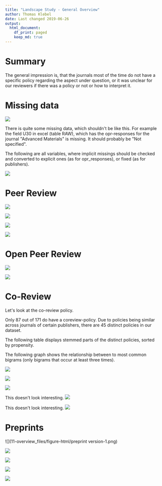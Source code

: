 ```yaml
---
title: "Landscape Study - General Overview"
author: Thomas Klebel
date: Last changed 2019-06-26
output: 
  html_document:
    df_print: paged
    keep_md: true
---
```








# Summary
The general impression is, that the journals most of the time do not have a 
specific policy regarding the aspect under question, or it was unclear for our
reviewers if there was a policy or not or how to interpret it.

# Missing data
![](11-overview_files/figure-html/unnamed-chunk-2-1.png)<!-- -->

There is quite some missing data, which shouldn't be like this. For example
the field U30 in excel (table RAW), which has the opr-responses for the journal
"Advanced Materials" is missing. It should probably be "Not specified".

The following are all variables, where implicit missings should be checked and
converted to explicit ones (as for opr_responses), or fixed (as for publishers).

![](11-overview_files/figure-html/unnamed-chunk-3-1.png)<!-- -->




# Peer Review



![](11-overview_files/figure-html/unnamed-chunk-5-1.png)<!-- -->


![](11-overview_files/figure-html/unnamed-chunk-6-1.png)<!-- -->






![](11-overview_files/figure-html/unnamed-chunk-8-1.png)<!-- -->


![](11-overview_files/figure-html/unnamed-chunk-9-1.png)<!-- -->




# Open Peer Review
![](11-overview_files/figure-html/unnamed-chunk-10-1.png)<!-- -->

![](11-overview_files/figure-html/unnamed-chunk-11-1.png)<!-- -->





# Co-Review
Let's look at the co-review policy.



Only 87 out of 171 do have a 
coreview-policy. Due to policies being similar across journals of certain 
publishers, there are 45
distinct policies in our dataset.

The following table displays stemmed parts of the distinct policies, sorted by
propensity.
<div data-pagedtable="false">
  <script data-pagedtable-source type="application/json">
{"columns":[{"label":["word"],"name":[1],"type":["chr"],"align":["left"]},{"label":["n"],"name":[2],"type":["int"],"align":["right"]}],"data":[{"1":"review","2":"135"},{"1":"manuscript","2":"53"},{"1":"editor","2":"44"},{"1":"confidenti","2":"34"},{"1":"inform","2":"25"},{"1":"colleagu","2":"21"},{"1":"involv","2":"17"},{"1":"journal","2":"17"},{"1":"consult","2":"15"},{"1":"discuss","2":"15"},{"1":"disclos","2":"14"},{"1":"permiss","2":"14"},{"1":"student","2":"14"},{"1":"author","2":"13"},{"1":"peer","2":"13"},{"1":"process","2":"12"},{"1":"ensur","2":"11"},{"1":"obtain","2":"11"},{"1":"person","2":"11"},{"1":"accept","2":"10"},{"1":"advic","2":"10"},{"1":"collabor","2":"10"},{"1":"share","2":"10"},{"1":"submit","2":"10"},{"1":"ident","2":"9"},{"1":"includ","2":"9"},{"1":"paper","2":"9"},{"1":"treat","2":"9"},{"1":"content","2":"8"},{"1":"expect","2":"8"},{"1":"laboratori","2":"8"},{"1":"refere","2":"8"},{"1":"specif","2":"8"},{"1":"commun","2":"7"},{"1":"contact","2":"7"},{"1":"guidelin","2":"7"},{"1":"publish","2":"7"},{"1":"research","2":"7"},{"1":"traine","2":"7"},{"1":"addit","2":"6"},{"1":"comment","2":"6"},{"1":"conflict","2":"6"},{"1":"document","2":"6"},{"1":"invit","2":"6"},{"1":"maintain","2":"6"},{"1":"prior","2":"6"},{"1":"request","2":"6"},{"1":"respons","2":"6"},{"1":"special","2":"6"},{"1":"articl","2":"5"},{"1":"e.g","2":"5"},{"1":"ethic","2":"5"},{"1":"evalu","2":"5"},{"1":"event","2":"5"},{"1":"instanc","2":"5"},{"1":"junior","2":"5"},{"1":"name","2":"5"},{"1":"parti","2":"5"},{"1":"potenti","2":"5"},{"1":"record","2":"5"},{"1":"report","2":"5"},{"1":"sought","2":"5"},{"1":"unpublish","2":"5"},{"1":"abid","2":"4"},{"1":"advanc","2":"4"},{"1":"agre","2":"4"},{"1":"copi","2":"4"},{"1":"experi","2":"4"},{"1":"expert","2":"4"},{"1":"graduat","2":"4"},{"1":"help","2":"4"},{"1":"identifi","2":"4"},{"1":"individu","2":"4"},{"1":"mentor","2":"4"},{"1":"profession","2":"4"},{"1":"receiv","2":"4"},{"1":"requir","2":"4"},{"1":"shown","2":"4"},{"1":"write","2":"4"},{"1":"account","2":"3"},{"1":"accur","2":"3"},{"1":"accuraci","2":"3"},{"1":"compon","2":"3"},{"1":"confid","2":"3"},{"1":"cope","2":"3"},{"1":"doc","2":"3"},{"1":"editori","2":"3"},{"1":"exist","2":"3"},{"1":"feel","2":"3"},{"1":"handl","2":"3"},{"1":"input","2":"3"},{"1":"learn","2":"3"},{"1":"materi","2":"3"},{"1":"minimum","2":"3"},{"1":"note","2":"3"},{"1":"opportun","2":"3"},{"1":"origin","2":"3"},{"1":"permit","2":"3"},{"1":"post","2":"3"},{"1":"practic","2":"3"},{"1":"privileg","2":"3"},{"1":"reflect","2":"3"},{"1":"scientif","2":"3"},{"1":"submiss","2":"3"},{"1":"ultim","2":"3"},{"1":"violat","2":"3"},{"1":"assist","2":"2"},{"1":"avoid","2":"2"},{"1":"awar","2":"2"},{"1":"check","2":"2"},{"1":"choos","2":"2"},{"1":"club","2":"2"},{"1":"committe","2":"2"},{"1":"compet","2":"2"},{"1":"declar","2":"2"},{"1":"difficult","2":"2"},{"1":"divulg","2":"2"},{"1":"encourag","2":"2"},{"1":"exclud","2":"2"},{"1":"exercis","2":"2"},{"1":"financi","2":"2"},{"1":"found","2":"2"},{"1":"function","2":"2"},{"1":"make","2":"2"},{"1":"meet","2":"2"},{"1":"natur","2":"2"},{"1":"offic","2":"2"},{"1":"opinion","2":"2"},{"1":"outlin","2":"2"},{"1":"provid","2":"2"},{"1":"public","2":"2"},{"1":"refrain","2":"2"},{"1":"restrict","2":"2"},{"1":"seek","2":"2"},{"1":"senior","2":"2"},{"1":"strictli","2":"2"},{"1":"subject","2":"2"},{"1":"supervisor","2":"2"},{"1":"time","2":"2"},{"1":"train","2":"2"},{"1":"websit","2":"2"},{"1":"06","2":"1"},{"1":"11","2":"1"},{"1":"14","2":"1"},{"1":"29","2":"1"},{"1":"abstract","2":"1"},{"1":"acknowledg","2":"1"},{"1":"acquir","2":"1"},{"1":"advantag","2":"1"},{"1":"agu’","2":"1"},{"1":"ahead","2":"1"},{"1":"aid","2":"1"},{"1":"allow","2":"1"},{"1":"amr","2":"1"},{"1":"annal","2":"1"},{"1":"anonym","2":"1"},{"1":"another’","2":"1"},{"1":"approv","2":"1"},{"1":"argument","2":"1"},{"1":"aspect","2":"1"},{"1":"assign","2":"1"},{"1":"associ","2":"1"},{"1":"assumpt","2":"1"},{"1":"belief","2":"1"},{"1":"benefit","2":"1"},{"1":"board","2":"1"},{"1":"breach","2":"1"},{"1":"can’t","2":"1"},{"1":"career","2":"1"},{"1":"circumst","2":"1"},{"1":"citat","2":"1"},{"1":"complet","2":"1"},{"1":"consent","2":"1"},{"1":"contain","2":"1"},{"1":"contribut","2":"1"},{"1":"correspond","2":"1"},{"1":"data","2":"1"},{"1":"decis","2":"1"},{"1":"deleg","2":"1"},{"1":"deserv","2":"1"},{"1":"design","2":"1"},{"1":"destroi","2":"1"},{"1":"directli","2":"1"},{"1":"disadvantag","2":"1"},{"1":"disclosur","2":"1"},{"1":"discredit","2":"1"},{"1":"dissemin","2":"1"},{"1":"doctor","2":"1"},{"1":"due","2":"1"},{"1":"editor’","2":"1"},{"1":"effort","2":"1"},{"1":"enlist","2":"1"},{"1":"expertis","2":"1"},{"1":"explicit","2":"1"},{"1":"facilit","2":"1"},{"1":"fairli","2":"1"},{"1":"field","2":"1"},{"1":"file","2":"1"},{"1":"find","2":"1"},{"1":"free","2":"1"},{"1":"gain","2":"1"},{"1":"guid","2":"1"},{"1":"guidanc","2":"1"},{"1":"idea","2":"1"},{"1":"incorpor","2":"1"},{"1":"infer","2":"1"},{"1":"intellectu","2":"1"},{"1":"intern","2":"1"},{"1":"interpret","2":"1"},{"1":"jci","2":"1"},{"1":"journal’","2":"1"},{"1":"lead","2":"1"},{"1":"manner","2":"1"},{"1":"matter","2":"1"},{"1":"mean","2":"1"},{"1":"medicin","2":"1"},{"1":"method","2":"1"},{"1":"necess","2":"1"},{"1":"notif","2":"1"},{"1":"oup","2":"1"},{"1":"perform","2":"1"},{"1":"polici","2":"1"},{"1":"preserv","2":"1"},{"1":"previous","2":"1"},{"1":"principl","2":"1"},{"1":"privat","2":"1"},{"1":"proceed","2":"1"},{"1":"professor","2":"1"},{"1":"prohibit","2":"1"},{"1":"properti","2":"1"},{"1":"protect","2":"1"},{"1":"publicli","2":"1"},{"1":"purpos","2":"1"},{"1":"qualifi","2":"1"},{"1":"qualiti","2":"1"},{"1":"reason","2":"1"},{"1":"recogn","2":"1"},{"1":"recognit","2":"1"},{"1":"recus","2":"1"},{"1":"referee'","2":"1"},{"1":"referee’","2":"1"},{"1":"relat","2":"1"},{"1":"relationship","2":"1"},{"1":"relax","2":"1"},{"1":"resid","2":"1"},{"1":"respect","2":"1"},{"1":"rest","2":"1"},{"1":"scholar","2":"1"},{"1":"sign","2":"1"},{"1":"signific","2":"1"},{"1":"singl","2":"1"},{"1":"site","2":"1"},{"1":"staff","2":"1"},{"1":"strict","2":"1"},{"1":"strong","2":"1"},{"1":"understand","2":"1"},{"1":"uphold","2":"1"},{"1":"wish","2":"1"},{"1":"written","2":"1"},{"1":"you’d","2":"1"}],"options":{"columns":{"min":{},"max":[10]},"rows":{"min":[10],"max":[10]},"pages":{}}}
  </script>
</div>




The following graph shows the relationship between to most common bigrams (only
bigrams that occur at least three times).

![](11-overview_files/figure-html/unnamed-chunk-16-1.png)<!-- -->








![](11-overview_files/figure-html/unnamed-chunk-18-1.png)<!-- -->

![](11-overview_files/figure-html/unnamed-chunk-19-1.png)<!-- -->



This doesn't look interesting.
![](11-overview_files/figure-html/unnamed-chunk-20-1.png)<!-- -->

This doesn't look interesting.
![](11-overview_files/figure-html/unnamed-chunk-21-1.png)<!-- -->

# Preprints
![](11-overview_files/figure-html/preprint version-1.png)<!-- -->

![](11-overview_files/figure-html/unnamed-chunk-22-1.png)<!-- -->


![](11-overview_files/figure-html/unnamed-chunk-23-1.png)<!-- -->

![](11-overview_files/figure-html/unnamed-chunk-24-1.png)<!-- -->


![](11-overview_files/figure-html/unnamed-chunk-25-1.png)<!-- -->

